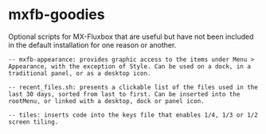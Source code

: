 # mxfb-goodies
Optional scripts for MX-Fluxbox that are useful but have not been included in the default installation for one reason or another.

	-- mxfb-appearance: provides graphic access to the items under Menu > Appearance, with the exception of Style. Can be used on a dock, in a traditional panel, or as a desktop icon.

	-- recent_files.sh: presents a clickable list of the files used in the last 30 days, sorted from last to first. Can be inserted into the rootMenu, or linked with a desktop, dock or panel icon.

	-- tiles: inserts code into the keys file that enables 1/4, 1/3 or 1/2 screen tiling.

